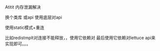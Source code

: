 Atitit 内存泄漏解决

换个类库 或api
使用底层对api

使用static模式+重连


比如redistmplt对连接不能释放，，使用它依赖对
 最后使用它依赖对lettuce  api来实现即可。。。


